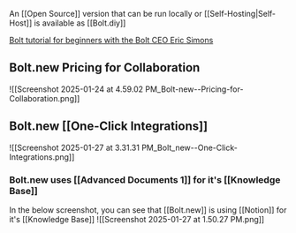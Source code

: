
An [[Open Source]] version that can be run locally or [[Self-Hosting|Self-Host]] is available as [[Bolt.diy]]


[Bolt tutorial for beginners with the Bolt CEO Eric Simons](https://youtu.be/1SfUMQ1yTY8?si=u9dYhDUW-mMiz6lN)

## Bolt.new Pricing for Collaboration
![[Screenshot 2025-01-24 at 4.59.02 PM_Bolt-new--Pricing-for-Collaboration.png]]

## Bolt.new [[One-Click Integrations]]
![[Screenshot 2025-01-27 at 3.31.31 PM_Bolt_new--One-Click-Integrations.png]]
### Bolt.new uses [[Advanced Documents 1]] for it's [[Knowledge Base]]
In the below screenshot, you can see that [[Bolt.new]] is using [[Notion]] for it's [[Knowledge Base]]
![[Screenshot 2025-01-27 at 1.50.27 PM.png]]

